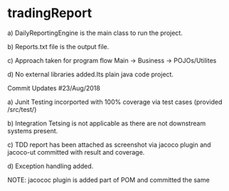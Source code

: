 # tradingReport

a) DailyReportingEngine is the main class to run the project.

b) Reports.txt file is the output file.

c) Approach taken for program flow
	Main -> Business -> POJOs/Utilites
	
d) No external libraries added.Its plain java code project.

Commit Updates #23/Aug/2018

a) Junit Testing incorported with 100% coverage via test cases (provided /src/test/<Test Files>)
	
b) Integration Tetsing is not applicable as there are not downstream systems present.

c) TDD report has been attached as screenshot via jacoco plugin and jacoco-ut committed with result and coverage.

d) Exception handling added.

NOTE: jacococ plugin is added part of POM and committed the same

